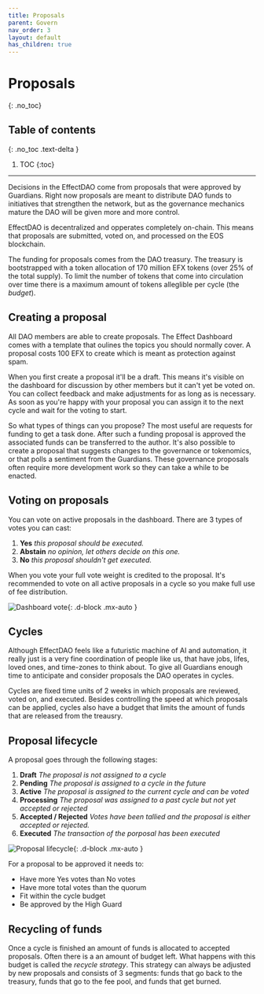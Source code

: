 ```yaml
---
title: Proposals
parent: Govern
nav_order: 3
layout: default
has_children: true
---
```


# Proposals
{: .no_toc}

## Table of contents
{: .no_toc .text-delta }

1. TOC
{:toc}

---

Decisions in the EffectDAO come from proposals that were approved by
Guardians. Right now proposals are meant to distribute DAO funds to initiatives
that strengthen the network, but as the governance mechanics mature the DAO will
be given more and more control.

EffectDAO is decentralized and opperates completely on-chain. This means that
proposals are submitted, voted on, and processed on the EOS blockchain.

The funding for proposals comes from the DAO treasury. The treasury is
bootstrapped with a token allocation of 170 million EFX tokens (over 25% of the
total supply). To limit the number of tokens that come into circulation over
time there is a maximum amount of tokens alleglible per cycle (the *budget*).

## Creating a proposal

All DAO members are able to create proposals. The Effect Dashboard comes with a
template that oulines the topics you should normally cover. A proposal costs 100
EFX to create which is meant as protection against spam.

When you first create a proposal it'll be a draft. This means it's visible on
the dashboard for discussion by other members but it can't yet be voted on. You
can collect feedback and make adjustments for as long as is necessary. As soon
as you're happy with your proposal you can assign it to the next cycle and wait
for the voting to start.

So what types of things can you propose? The most useful are requests for
funding to get a task done. After such a funding proposal is approved the
associated funds can be transferred to the author. It's also possible to create
a proposal that suggests changes to the governance or tokenomics, or that polls
a sentiment from the Guardians. These governance proposals often require more
development work so they can take a while to be enacted.

## Voting on proposals

You can vote on active proposals in the dashboard. There are 3 types of votes
you can cast:

1. **Yes** *this proposal should be executed.*
2. **Abstain** *no opinion, let others decide on this one.*
3. **No** *this proposal shouldn't get executed.*

When you vote your full vote weight is credited to the proposal. It's
recommended to vote on all active proposals in a cycle so you make full use of
fee distribution.

![Dashboard vote](/assets/images/vote.png){: .d-block .mx-auto }

## Cycles

Although EffectDAO feels like a futuristic machine of AI and automation, it
really just is a very fine coordination of people like us, that have jobs,
lifes, loved ones, and time-zones to think about. To give all Guardians enough
time to anticipate and consider proposals the DAO operates in cycles.

Cycles are fixed time units of 2 weeks in which proposals are reviewed, voted
on, and executed. Besides controlling the speed at which proposals can be
applied, cycles also have a budget that limits the amount of funds that are
released from the treausry.

## Proposal lifecycle

A proposal goes through the following stages:

1. **Draft** *The proposal is not assigned to a cycle*
2. **Pending** *The proposal is assigned to a cycle in the future*
3. **Active** *The proposal is assigned to the current cycle and can be voted*
4. **Processing** *The proposal was assigned to a past cycle but not yet accepted or rejected*
5. **Accepted / Rejected** *Votes have been tallied and the proposal is either accepted or rejected.*
6. **Executed** *The transaction of the porposal has been executed*

![Proposal lifecycle](/assets/images/proposal-lifecycle.png){: .d-block .mx-auto }

For a proposal to be approved it needs to:

- Have more Yes votes than No votes
- Have more total votes than the quorum
- Fit within the cycle budget
- Be approved by the High Guard

## Recycling of funds

Once a cycle is finished an amount of funds is allocated to accepted
proposals. Often there is a an amount of budget left. What happens with
this budget is called the *recycle strategy*. This strategy can always be
adjusted by new proposals and consists of 3 segments: funds that go back to the
treasury, funds that go to the fee pool, and funds that get burned.
